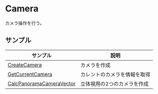# Camera

カメラ操作を行う。    

## サンプル

|サンプル|説明|     
|---|---|     
|[CreateCamera](./CreateCamera.py)|カメラを作成|     
|[GetCurrentCamera](./GetCurrentCamera.py)|カレントのカメラを情報を取得|     
|[CalcPanoramaCameraVector](./CalcPanoramaCameraVector.py)|立体視用の2つのカメラを作成|     
